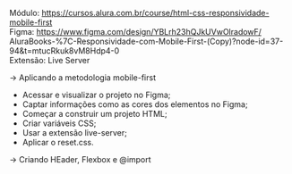 Módulo: https://cursos.alura.com.br/course/html-css-responsividade-mobile-first <br>
Figma: https://www.figma.com/design/YBLrh23hQJkUVwOlradowF/ AluraBooks-%7C-Responsividade-com-Mobile-First-(Copy)?node-id=37-94&t=mtucRkuk8vM8Hdp4-0<br>
Extensão: Live Server

-> Aplicando a metodologia mobile-first

* Acessar e visualizar o projeto no Figma;
* Captar informações como as cores dos elementos no Figma;
* Começar a construir um projeto HTML;
* Criar variáveis CSS;
* Usar a extensão live-server;
* Aplicar o reset.css.

-> Criando HEader, Flexbox e @import